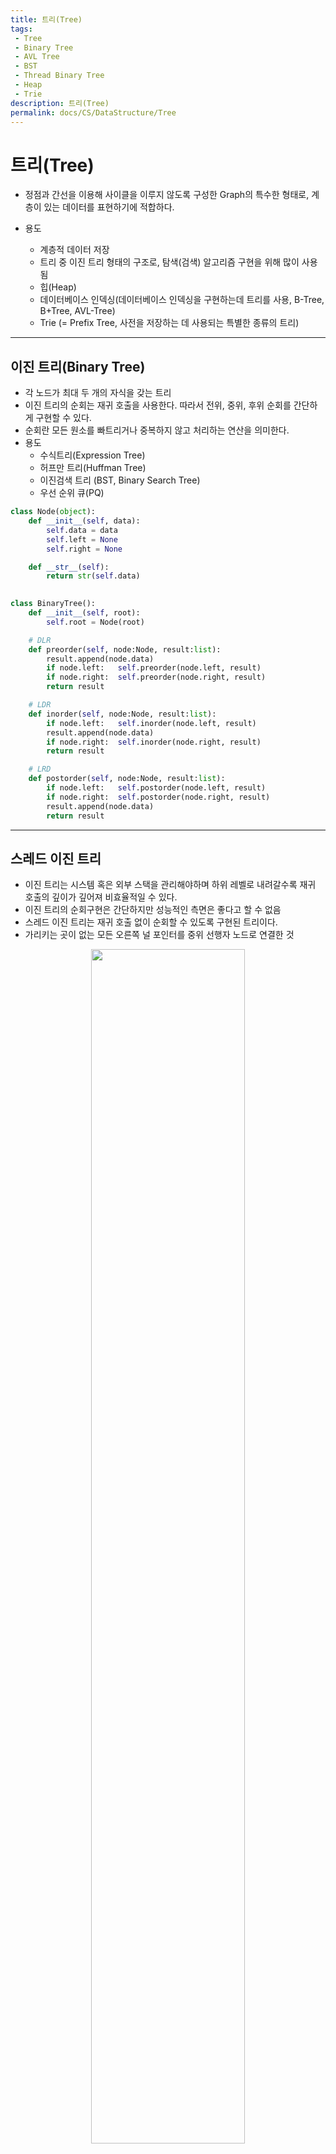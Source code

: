 ```yaml
---
title: 트리(Tree)
tags: 
 - Tree
 - Binary Tree
 - AVL Tree
 - BST
 - Thread Binary Tree
 - Heap
 - Trie
description: 트리(Tree)
permalink: docs/CS/DataStructure/Tree
---
```


# 트리(Tree)

- 정점과 간선을 이용해 사이클을 이루지 않도록 구성한 Graph의 특수한 형태로, 계층이 있는 데이터를 표현하기에 적합하다.

- 용도
    - 계층적 데이터 저장
    - 트리 중 이진 트리 형태의 구조로, 탐색(검색) 알고리즘 구현을 위해 많이 사용됨 
    - 힙(Heap) 
    - 데이터베이스 인덱싱(데이터베이스 인덱싱을 구현하는데 트리를 사용, B-Tree, B+Tree, AVL-Tree)
    - Trie (= Prefix Tree, 사전을 저장하는 데 사용되는 특별한 종류의 트리)

---
## 이진 트리(Binary Tree)
- 각 노드가 최대 두 개의 자식을 갖는 트리
- 이진 트리의 순회는 재귀 호출을 사용한다. 따라서 전위, 중위, 후위 순회를 간단하게 구현할 수 있다. 
- 순회란 모든 원소를 빠트리거나 중복하지 않고 처리하는 연산을 의미한다.
- 용도
    - 수식트리(Expression Tree)
    - 허프만 트리(Huffman Tree)
    - 이진검색 트리 (BST, Binary Search Tree)
    - 우선 순위 큐(PQ)

```python
class Node(object):
    def __init__(self, data):
        self.data = data
        self.left = None
        self.right = None

    def __str__(self):
        return str(self.data)
        

class BinaryTree():
    def __init__(self, root):
        self.root = Node(root)

    # DLR
    def preorder(self, node:Node, result:list):
        result.append(node.data)
        if node.left:   self.preorder(node.left, result)
        if node.right:  self.preorder(node.right, result)
        return result

    # LDR
    def inorder(self, node:Node, result:list):
        if node.left:   self.inorder(node.left, result)
        result.append(node.data)
        if node.right:  self.inorder(node.right, result)
        return result

    # LRD
    def postorder(self, node:Node, result:list):
        if node.left:   self.postorder(node.left, result)
        if node.right:  self.postorder(node.right, result)
        result.append(node.data)
        return result
```
---
## 스레드 이진 트리
- 이진 트리는 시스템 혹은 외부 스택을 관리해야하며 하위 레벨로 내려갈수록 재귀 호출의 깊이가 깊어져 비효율적일 수 있다.
- 이진 트리의 순회구현은 간단하지만 성능적인 측면은 좋다고 할 수 없음
- 스레드 이진 트리는 재귀 호출 없이 순회할 수 있도록 구현된 트리이다.
- 가리키는 곳이 없는 모든 오른쪽 널 포인터를 중위 선행자 노드로 연결한 것

<center><img src='https://t1.daumcdn.net/cfile/tistory/251B1B4A5769124533' width='70%'></center>

---
## 이진 탐색 트리
- 트리를 효율적으로 구현하고 사용하기 위해서 일정한 조건으로 정의한 것
- 모든 왼쪽 자식들 <= n < 모든 오른쪽 자식들 (모든 노드 n에 대해서 반드시 참)
- 용도: 데이터 탐색 -> 평균 탐색 속도 O(logn)

<center><img src='https://blog.penjee.com/wp-content/uploads/2015/11/binary-search-tree-sorted-array-animation.gif'></center>

```python
def insert(self, node:Node, data):
    if node is None:
        node = Node(data)
    else:
        if node.data > data:    node.left = self.insert(node.left, data)
        elif node.data < data:  node.right = self.insert(node.right, data)
    return node
```

- 이진 탐색 트리의 삭제

1. 삭제할 노드가 Leaf Node인 경우
    - parent node가 노드를 가르키지 않도록 함

    <center><img src='https://img1.daumcdn.net/thumb/R1280x0/?scode=mtistory2&fname=https%3A%2F%2Fblog.kakaocdn.net%2Fdn%2FeudyFG%2Fbtq2GXflqdC%2FTvIXkjTgEWoVoyvOv4xQN1%2Fimg.png' width='70%'></center>
    

2. 삭제할 노드의 자식이 하나인 경우
    - 노드를 삭제하고 자식 노드를 삭제된 노드의 부모에 직접 연결

    <center><img src='https://img1.daumcdn.net/thumb/R1280x0/?scode=mtistory2&fname=https%3A%2F%2Fblog.kakaocdn.net%2Fdn%2Fd9YABr%2Fbtq2y4HJBqp%2FDbafbadT1SL5WSnKO6AFLK%2Fimg.png' width='70%'></center>


3. 삭제할 노드의 자식이 둘인 경우
    
    1. 삭제할 노드를 찾는다
    2. 삭제할 노드의 successor 노드를 찾는다 (successor 노드: right subtree의 최소값)
    3. 삭제할 노드와 successor 노드의 값을 바꾼다
    4. successor 노드를 삭제

    <center><img src='https://img1.daumcdn.net/thumb/R1280x0/?scode=mtistory2&fname=https%3A%2F%2Fblog.kakaocdn.net%2Fdn%2FkYDgz%2Fbtq2BCDKWPR%2FT5wAjm1PwyAAKq9NNYctV0%2Fimg.png' width='80%'></center>


```python
def delete_node(self, current_node, value):
    # 노드 찾기
    if current_node is None:
        return None
    if current_node.data > value:
        current_node.left = self.delete_node(self, current_node.left, value)
        return current_node
    elif current_node.data < value:
        current_node.right = self.delete_node(self, current_node.right, value)
        return current_node

    else: #current.value == data
        if (current_node.left is None) and (current_node.right is None):
            # case 1
            return None
        elif current_node.left is None:
            # case 2-1 오른쪽 자식만 있을 때
            return current_node.right
        elif current_node.right is None:
            # case 2-2 왼쪽 자식만 있을 때
            return current_node.left
        else:
            # 자식이 둘 다 있는 경우
            # 3-2 successor node 찾기
            successor_node = current_node.right
            while successor_node.left is not None:
                successor_node = successor_node.left

            current_node.data = successor_node.data # 3-3
            current_node.right = self.delete_node(current_node.right, successor_node.data) # 3-4
            return current_node
```

---
## AVL 트리
- 편향트리를 해결하기 위한 것
- 이진 탐색 트리는 좌우 균형이 잘 맞으면 탐색 성능이 높아진다.
- BF = hL-hR (왼쪽 서브트리 높이에서 오른쪽 서브트리를 뺀 값)
- 어떤 시점에서 높이 차이(BF)가 1보다 커지면 회전(rotation)을 통해 균형을 잡아 높이 차이를 줄임

<center><img src='https://mblogthumb-phinf.pstatic.net/MjAxNzA3MzBfMTcx/MDAxNTAxMzUyNzY0NDU1.qcfo5s1QBTAyzd-AcnBqo0t0cPsAdimQNtzWxDfdpoUg.XELErDPsGEIXtnYmmEMdmks_p689jXplNJDgiwdu6P0g.PNG.dhdh6190/AVL14.png?type=w800' width='50%'></center>

<br>

**회전(rotation)**<br/>
삽입 삭제시 노드들의 배열에 따라 4가지(LL, RR, LR, RL) 불균형이 발생할 수 있으며 각 상황마다 rotation에 방향을 달리하여 트리의 균형을 맞춥니다.

- LL(Left Left) case
    - y는 z의 왼쪽 자식 노드이고, x는 y의 왼쪽 자식 노드인 경우 right rotation
    - y노드의 오른쪽 자식 노드를 z노드로 변경 - z노드 왼쪽 자식 노드를 y노드 오른쪽 서브트리(T2)로 변경

<center><img src='https://img1.daumcdn.net/thumb/R1280x0/?scode=mtistory2&fname=https%3A%2F%2Fblog.kakaocdn.net%2Fdn%2FxLIeV%2Fbtq2Xb7eZdF%2F0tfPz6aL4PEFaIJC6CvTs1%2Fimg.png' width='70%'></center>

- RR(Right Right) case
    - y는 z의 오른쪽 자식 노드이고, x는 y의 오른쪽 자식 노드인 경우 left rotation
    - y노드의 왼쪽 자식 노드를 z노드로 변경 - z노드 오른쪽 자식 노드를 y노드 왼쪽 서브트리(T2)로 변경

<center><img src='https://img1.daumcdn.net/thumb/R1280x0/?scode=mtistory2&fname=https%3A%2F%2Fblog.kakaocdn.net%2Fdn%2FMgydF%2Fbtq2ZpcT9dF%2FWNzhK8Ka9KmiuX6iqj5Ws0%2Fimg.png' width ='70%'></center>

- LR(Left Right) case
    - y는 z의 왼쪽 자식 노드이고, x는 y의 오른쪽 자식 노드인 경우 left , right 순으로 총 두 번의 rotation을 수행

<center><img src='https://img1.daumcdn.net/thumb/R1280x0/?scode=mtistory2&fname=https%3A%2F%2Fblog.kakaocdn.net%2Fdn%2FtMu3I%2Fbtq21Mk69Ei%2FTToajHJiFvy3FmNYlbagj0%2Fimg.png' width='70%'></center>

- RL(Right Left) case
    - y는 z의 오른쪽 자식 노드이고, x는 y의 왼쪽 자식 노드인 경우, right, left 순으로 총 두번의 rotation을 수행

<center><img src='https://img1.daumcdn.net/thumb/R1280x0/?scode=mtistory2&fname=https%3A%2F%2Fblog.kakaocdn.net%2Fdn%2FbrTQV1%2Fbtq2TcMbXA3%2FmhrY8bPspDrRT90kkGDIR1%2Fimg.png' width='70%'></center>

**삽입/삭제 연산**<br/>
AVL 트리의 삽입 연산은 기본적으로 이진탐색트리와 동일합니다.

---
## Heap
- 데이터에서 최대값과 최소값을 빠르게 찾기 위해 고안된 완전 이진 트리(Complete Binary Tree)
- 시간복잡도: O(logn)
- 최소힙(Min Heap), 최대힙(Max Heap)

---
## 트라이(Trie, 접두사 트리 = Prefix Tree)
- 각 노드의 문자를 저장하는 자료구조
- 트리를 아래쪽으로 순회하면 단어가 나온다.
- 접두사를 빠르게 찾아보기 위한 방식, 모든 언어를 트라이에 저장해 놓는 방식
- 문자열을 빠르게 탐색할 수 있는 자료구조
- 시간복잡도: O(M)

```python
class Trie:
    head = dict()
    
    def add(self, word):
        cur = self.head

        for ch in word:
            if ch not in cur:
                cur[ch] = {}
            cur = cur[ch]
        cur['*'] = True

    def search(self, word):
        cur = self.head

        for ch in word:
            if ch not in cur:
                return False
            cur = cur[ch]
        if '*' in cur:
            return True
        else:
            return False

dictionary = Trie()

dictionary.add('hi')
dictionary.add('hello')
print(dictionary.search('hi')) # True
print(dictionary.search('hello')) # True
print(dictionary.search('hey')) # False
```
